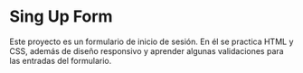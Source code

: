 # Sing Up Form

Este proyecto es un formulario de inicio de sesión.
En él se practica HTML y CSS, además de diseño responsivo
y aprender algunas validaciones para las entradas del
formulario.